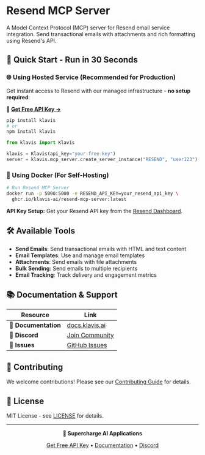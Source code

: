 # Resend MCP Server

A Model Context Protocol (MCP) server for Resend email service integration. Send transactional emails with attachments and rich formatting using Resend's API.

## 🚀 Quick Start - Run in 30 Seconds

### 🌐 Using Hosted Service (Recommended for Production)

Get instant access to Resend with our managed infrastructure - **no setup required**:

**🔗 [Get Free API Key →](https://www.klavis.ai/home/api-keys)**

```bash
pip install klavis
# or
npm install klavis
```

```python
from klavis import Klavis

klavis = Klavis(api_key="your-free-key")
server = klavis.mcp_server.create_server_instance("RESEND", "user123")
```

### 🐳 Using Docker (For Self-Hosting)

```bash
# Run Resend MCP Server
docker run -p 5000:5000 -e RESEND_API_KEY=your_resend_api_key \
  ghcr.io/klavis-ai/resend-mcp-server:latest
```

**API Key Setup:** Get your Resend API key from the [Resend Dashboard](https://resend.com/api-keys).

## 🛠️ Available Tools

- **Send Emails**: Send transactional emails with HTML and text content
- **Email Templates**: Use and manage email templates
- **Attachments**: Send emails with file attachments
- **Bulk Sending**: Send emails to multiple recipients
- **Email Tracking**: Track delivery and engagement metrics

## 📚 Documentation & Support

| Resource | Link |
|----------|------|
| **📖 Documentation** | [docs.klavis.ai](https://docs.klavis.ai) |
| **💬 Discord** | [Join Community](https://discord.gg/p7TuTEcssn) |
| **🐛 Issues** | [GitHub Issues](https://github.com/klavis-ai/klavis/issues) |

## 🤝 Contributing

We welcome contributions! Please see our [Contributing Guide](../../CONTRIBUTING.md) for details.

## 📜 License

MIT License - see [LICENSE](../../LICENSE) for details.

---

<div align="center">
  <p><strong>🚀 Supercharge AI Applications </strong></p>
  <p>
    <a href="https://www.klavis.ai">Get Free API Key</a> •
    <a href="https://docs.klavis.ai">Documentation</a> •
    <a href="https://discord.gg/p7TuTEcssn">Discord</a>
  </p>
</div>